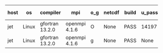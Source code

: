 

| host     | os       | compiler                              | mpi                      | o_g        | netcdf        | build       | u_pass          | u_fail          | s_pass            | s_fail            | e_pass             | e_fail             | nuopc_pass       | nuopc_fail       | artifacts link          |
|----------|----------|---------------------------------------|--------------------------|------------|---------------|-------------|-----------------|-----------------|-------------------|-------------------|--------------------|--------------------|------------------|------------------|-------------------------|
| jet | Linux | gfortran 13.2.0 | openmpi 4.1.6  | O | None  | PASS | 14197 | 0 | 51 | 0 | 80 | 0 | 57 | 0 | <a href="https://github.com/esmf-org/esmf-test-artifacts/tree/242bb8cfe559bd739a7c528d6b32f4ce3bccb7cf/develop/gfortran/13.2.0/O/openmpi/4.1.6" target="_blank">242bb8c</a> | 
| jet | Linux | gfortran 13.2.0 | openmpi 4.1.6  | g | None  | PASS | None | None | None | None | None | None | None | None | <a href="https://github.com/esmf-org/esmf-test-artifacts/tree/1c9e091c959920a35cb5660a047a10a52fea0492/develop/gfortran/13.2.0/g/openmpi/4.1.6" target="_blank">1c9e091</a> | 
